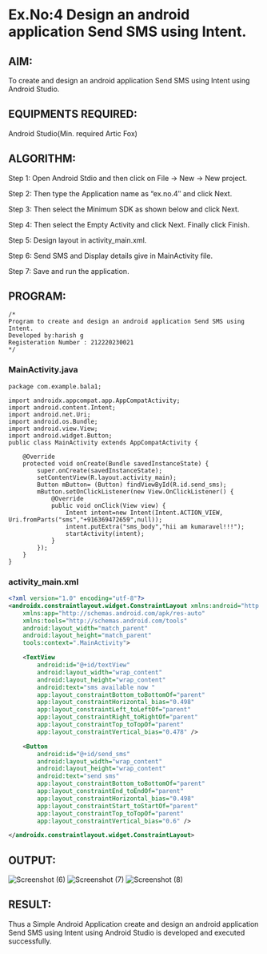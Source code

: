 
# Ex.No:4 Design an android application Send SMS using Intent.

## AIM:

To create and design an android application Send SMS using Intent using Android Studio.

## EQUIPMENTS REQUIRED:

Android Studio(Min. required Artic Fox)

## ALGORITHM:

Step 1: Open Android Stdio and then click on File -> New -> New project.

Step 2: Then type the Application name as “ex.no.4″ and click Next. 

Step 3: Then select the Minimum SDK as shown below and click Next.

Step 4: Then select the Empty Activity and click Next. Finally click Finish.

Step 5: Design layout in activity_main.xml.

Step 6: Send SMS and Display details give in MainActivity file.

Step 7: Save and run the application.

## PROGRAM:

```
/*
Program to create and design an android application Send SMS using Intent.
Developed by:harish g
Registeration Number : 212220230021
*/
```
### MainActivity.java


```
package com.example.bala1;

import androidx.appcompat.app.AppCompatActivity;
import android.content.Intent;
import android.net.Uri;
import android.os.Bundle;
import android.view.View;
import android.widget.Button;
public class MainActivity extends AppCompatActivity {

    @Override
    protected void onCreate(Bundle savedInstanceState) {
        super.onCreate(savedInstanceState);
        setContentView(R.layout.activity_main);
        Button mButton= (Button) findViewById(R.id.send_sms);
        mButton.setOnClickListener(new View.OnClickListener() {
            @Override
            public void onClick(View view) {
                Intent intent=new Intent(Intent.ACTION_VIEW, Uri.fromParts("sms","+916369472659",null));
                intent.putExtra("sms_body","hii am kumaravel!!!");
                startActivity(intent);
            }
        });
    }
}
```
### activity_main.xml
```xml
<?xml version="1.0" encoding="utf-8"?>
<androidx.constraintlayout.widget.ConstraintLayout xmlns:android="http://schemas.android.com/apk/res/android"
    xmlns:app="http://schemas.android.com/apk/res-auto"
    xmlns:tools="http://schemas.android.com/tools"
    android:layout_width="match_parent"
    android:layout_height="match_parent"
    tools:context=".MainActivity">

    <TextView
        android:id="@+id/textView"
        android:layout_width="wrap_content"
        android:layout_height="wrap_content"
        android:text="sms available now "
        app:layout_constraintBottom_toBottomOf="parent"
        app:layout_constraintHorizontal_bias="0.498"
        app:layout_constraintLeft_toLeftOf="parent"
        app:layout_constraintRight_toRightOf="parent"
        app:layout_constraintTop_toTopOf="parent"
        app:layout_constraintVertical_bias="0.478" />

    <Button
        android:id="@+id/send_sms"
        android:layout_width="wrap_content"
        android:layout_height="wrap_content"
        android:text="send sms"
        app:layout_constraintBottom_toBottomOf="parent"
        app:layout_constraintEnd_toEndOf="parent"
        app:layout_constraintHorizontal_bias="0.498"
        app:layout_constraintStart_toStartOf="parent"
        app:layout_constraintTop_toTopOf="parent"
        app:layout_constraintVertical_bias="0.6" />

</androidx.constraintlayout.widget.ConstraintLayout>
```

## OUTPUT:
![Screenshot (6)](https://user-images.githubusercontent.com/75235334/165929226-6e510a40-615e-435c-919b-87a7b571d6a7.png)
![Screenshot (7)](https://user-images.githubusercontent.com/75235334/165929236-8b2d3d92-ec17-4a50-a758-f80523650e44.png)
![Screenshot (8)](https://user-images.githubusercontent.com/75235334/165929280-b3511073-65b0-4e15-8931-ddf7bad7faa7.png)

## RESULT:

Thus a Simple Android Application create and design an android application Send SMS using Intent using Android Studio is developed and executed successfully.
